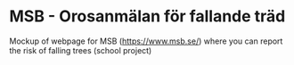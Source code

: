 # MSB - Orosanmälan för fallande träd
Mockup of webpage for MSB (https://www.msb.se/) where you can report the risk of falling trees (school project)
